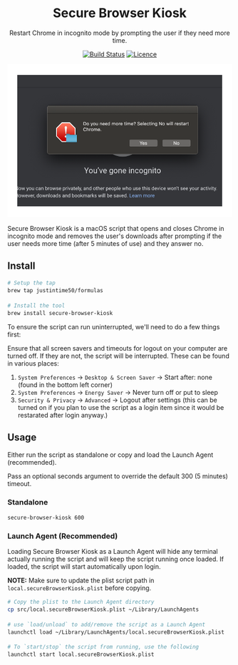 <div align="center">

# Secure Browser Kiosk

Restart Chrome in incognito mode by prompting the user if they need more time.

[![Build Status](https://travis-ci.org/Justintime50/secure-browser-kiosk.svg?branch=master)](https://travis-ci.org/Justintime50/secure-browser-kiosk)
[![Licence](https://img.shields.io/github/license/justintime50/secure-browser-kiosk)](LICENSE)

<img src="assets/showcase.png" alt="Showcase">

</div>

Secure Browser Kiosk is a macOS script that opens and closes Chrome in incognito mode and removes the user's downloads after prompting if the user needs more time (after 5 minutes of use) and they answer no.

## Install

```bash
# Setup the tap
brew tap justintime50/formulas

# Install the tool
brew install secure-browser-kiosk
```

To ensure the script can run uninterrupted, we'll need to do a few things first:

Ensure that all screen savers and timeouts for logout on your computer are turned off. If they are not, the script will be interrupted. These can be found in various places:

1. `System Preferences` -> `Desktop & Screen Saver` -> Start after: none (found in the bottom left corner)
1. `System Preferences` -> `Energy Saver` -> Never turn off or put to sleep
1. `Security & Privacy` -> `Advanced` -> Logout after settings (this can be turned on if you plan to use the script as a login item since it would be restarated after login anyway.)

## Usage

Either run the script as standalone or copy and load the Launch Agent (recommended).

Pass an optional seconds argument to override the default 300 (5 minutes) timeout.

### Standalone

```bash
secure-browser-kiosk 600
```

### Launch Agent (Recommended)

Loading Secure Browser Kiosk as a Launch Agent will hide any terminal actually running the script and will keep the script running once loaded. If loaded, the script will start automatically upon login.

**NOTE:** Make sure to update the plist script path in `local.secureBrowserKiosk.plist` before copying.

```bash
# Copy the plist to the Launch Agent directory
cp src/local.secureBrowserKiosk.plist ~/Library/LaunchAgents

# use `load/unload` to add/remove the script as a Launch Agent
launchctl load ~/Library/LaunchAgents/local.secureBrowserKiosk.plist

# To `start/stop` the script from running, use the following
launchctl start local.secureBrowserKiosk.plist
```
